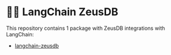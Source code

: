 # 🦜️🔗 LangChain ZeusDB

This repository contains 1 package with ZeusDB integrations with LangChain:

- [langchain-zeusdb](https://pypi.org/project/langchain-zeusdb/)
